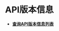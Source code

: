 # API版本信息<a name="apiversion_lifecycle_management"></a>

 

-   **[查询API版本信息列表](查询API版本信息列表.md)**  



